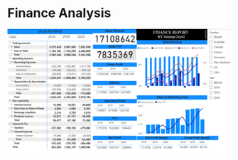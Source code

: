 <h1>Finance Analysis</h1>
<img src ='https://github.com/deafult0user/Infosys-Springboard/blob/036e3ca4bdcedab34db99b9dfb4d803f8e470127/Finance%20Analysis/Finance.png' />
